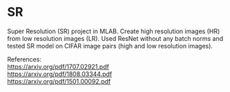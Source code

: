 # SR
Super Resolution (SR) project in MLAB. Create high resolution images (HR) from low resolution images (LR). Used ResNet without any batch norms and tested SR model on CIFAR image pairs (high and low resolution images).

References: \
https://arxiv.org/pdf/1707.02921.pdf \
https://arxiv.org/pdf/1808.03344.pdf \
https://arxiv.org/pdf/1501.00092.pdf